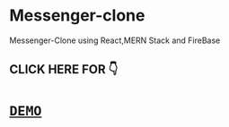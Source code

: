 # Messenger-clone
Messenger-Clone using React,MERN Stack and FireBase

## CLICK HERE FOR 👇
 # [`DEMO`]("https://mern-messenger-77bc9.web.app/")


